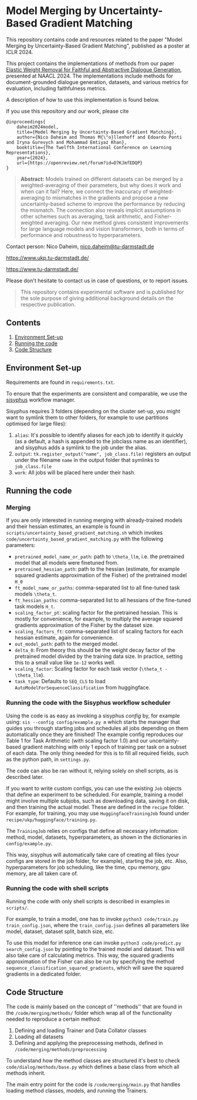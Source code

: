 # Model Merging by Uncertainty-Based Gradient Matching

This repository contains code and resources related to the paper "Model Merging by Uncertainty-Based Gradient Matching", published as a poster at ICLR 2024.

This project contains the implementations of methods from our paper [Elastic Weight Removal for Faithful and Abstractive Dialogue Generation](https://arxiv.org/pdf/2303.17574.pdf), presented at NAACL 2024.
The implementations include methods for document-grounded dialogue generation, datasets, and various metrics for evaluation, including faithfulness metrics.

A description of how to use this implementation is found below.

If you use this repository and our work, please cite

```
@inproceedings{
    daheim2024model,
    title={Model Merging by Uncertainty-Based Gradient Matching},
    author={Nico Daheim and Thomas M{\"o}llenhoff and Edoardo Ponti and Iryna Gurevych and Mohammad Emtiyaz Khan},
    booktitle={The Twelfth International Conference on Learning Representations},
    year={2024},
    url={https://openreview.net/forum?id=D7KJmfEDQP}
}
```

> **Abstract:** Models trained on different datasets can be merged by a weighted-averaging of their parameters, but why does it work and when can it fail? Here, we connect the inaccuracy of weighted-averaging to mismatches in the gradients and propose a new uncertainty-based scheme to improve the performance by reducing the mismatch. The connection also reveals implicit assumptions in other schemes such as averaging, task arithmetic, and Fisher-weighted averaging. Our new method gives consistent improvements for large language models and vision transformers, both in terms of performance and robustness to hyperparameters.

Contact person: Nico Daheim, nico.daheim@tu-darmstadt.de

https://www.ukp.tu-darmstadt.de/

https://www.tu-darmstadt.de/


Please don't hesitate to contact us in case of questions, or to report issues.

> This repository contains experimental software and is published for the sole purpose of giving additional background details on the respective publication. 

## Contents
  1. [Environment Set-up](#environment-set-up)
  2. [Running the code](#running-the-code)
  3. [Code Structure](#code-structure)

## Environment Set-up
Requirements are found in `requirements.txt`.

To ensure that the experiments are consistent and comparable, we use the [sisyphus](https://github.com/rwth-i6/sisyphus) workflow manager.

Sisyphus requires 3 folders (depending on the cluster set-up, you might want to symlink them to other folders, for example to use partitions optimised for large files):
  1. `alias`: It's possible to identify aliases for each job to identify it quickly (as a default, a hash is appended to the jobclass name as an identifier), and sisyphus adds a symlink to the job under the alias.
  2. `output`: `tk.register_output("name", job_class.file)` registers an output under the filename `name` in the output folder that symlinks to `job_class.file`
  3. `work`: All jobs will be placed here under their hash.

## Running the code

### Merging

If you are only interested in running merging with already-trained models and their hessian estimates, an example is found in `scripts/uncertainty_based_gradient_matching.sh` which invokes `code/uncertainty_based_gradient_matching.py` with the following parameters:

- `pretrained_model_name_or_path`: path to `\theta_llm`, i.e. the pretrained model that all models were finetuned from.
- `pretrained_hessian_path`: path to the hessian (estimate, for example squared gradients approximation of the Fisher) of the pretrained model `H_0`
- `ft_model_name_or_paths`: comma-separated list to all fine-tuned task models `\theta_t`.
- `ft_hessian_paths`: comma-separated list to all hessians of the fine-tuned task models `H_t`.
- `scaling_factor_pt`: scaling factor for the pretrained hessian. This is mostly for convenience, for example, to multiply the average squared gradients approximation of the Fisher by the dataset size.
- `scaling_factors_ft`: comma-separated list of scaling factors for each hessian estimate, again for convenience.
- `out_model_path`: path to the merged model.
- `delta_0`: From theory this should be the weight decay factor of the pretrained model divided by the training data size. In practice, setting this to a small value like `1e-12` works well.
- `scaling_factor`: Scaling factor for each task vector (`\theta_t - \theta_llm`).
- `task_type`: Defaults to `SEQ_CLS` to load `AutoModelForSequenceClassification` from huggingface.

### Running the code with the Sisyphus workflow scheduler 

Using the code is as easy as invoking a sisyphus *config* by, for example using: ```sis --config config/example.py m``` which starts the manager that guides you through starting jobs and schedules all jobs depending on them automatically once they are finished!
The example config reproduces our Table 1 for Task Arithmetic (with scaling factor 1.0) and our uncertainty-based gradient matching with only 1 epoch of training per task on a subset of each data.
The only thing needed for this is to fill all required fields, such as the python path, in `settings.py`.

The code can also be ran without it, relying solely on shell scripts, as is described later.

If you want to write custom configs, you can use the existing `Job` objects that define an experiment to be scheduled. For example, training a model might involve multiple subjobs, such as downloading data, saving it on disk, and then training the actual model.
These are defined in the `recipe` folder. For example, for training, you may use `HuggingfaceTrainingJob` found under `recipe/ukp/huggingface/training.py`.

The `TrainingJob` relies on configs that define all necessary information: method, model, datasets, hyperparameters, as shown in the dictionaries in `config/example.py`.

This way, sisyphus will automatically take care of creating all files (your configs are stored in the job folder, for example), starting the job, etc.
Also, hyperparameters for job scheduling, like the time, cpu memory, gpu memory, are all taken care of.

### Running the code with shell scripts

Running the code with only shell scripts is described in examples in `scripts/`.

For example, to train a model, one has to invoke `python3 code/train.py train_config.json`, where the `train_config.json` defines all parameters like model, dataset, dataset split, batch size, etc.

To use this model for inference one can invoke `python3 code/predict.py search_config.json` by pointing to the trained model and dataset. This will also take care of calculating metrics.
This way, the squared gradients approximation of the Fisher can also be run by specifying the method `sequence_classification_squared_gradients`, which will save the squared gradients in a dedicated folder.

## Code Structure
The code is mainly based on the concept of ''methods'' that are found in the `/code/merging/methods/` folder which wrap all of the functionality needed to reproduce a certain method:
  1. Defining and loading Trainer and Data Collator classes
  2. Loading all datasets
  3. Defining and applying the preprocessing methods, defined in `/code/merging/methods/preprocessing`

To understand how the method classes are structured it's best to check `code/dialog/methods/base.py` which defines a base class from which all methods inherit.

The main entry point for the code is `/code/merging/main.py` that handles loading method classes, models, and running the Trainers.